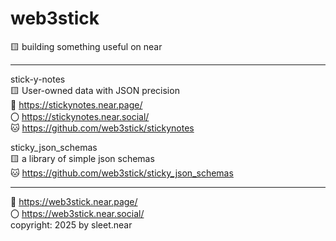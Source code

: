 # web3stick
🟨 building something useful on near

---

stick-y-notes
<br/>
🟨 User-owned data with JSON precision
<br/>
🔗 https://stickynotes.near.page/
<br/>
〇 https://stickynotes.near.social/
<br/>
🐱 https://github.com/web3stick/stickynotes

sticky_json_schemas
<br/>
🟨 a library of simple json schemas
<br/>
🐱 https://github.com/web3stick/sticky_json_schemas



---

🔗 https://web3stick.near.page/
<br/>
〇 https://web3stick.near.social/
<br/>
copyright: 2025 by sleet.near